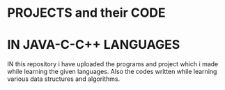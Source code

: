  # **PROJECTS and their CODE** 
# IN JAVA-C-C++ LANGUAGES

IN this repository i have uploaded the programs and project which i made while learning the given languages.
Also the codes written while learning various data structures and algorithms.








